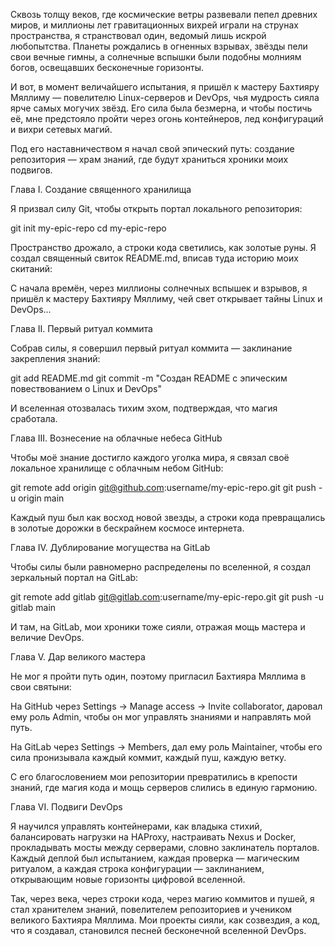 Сквозь толщу веков, где космические ветры развевали пепел древних миров, и миллионы лет гравитационных вихрей играли на струнах пространства, я странствовал один, ведомый лишь искрой любопытства. Планеты рождались в огненных взрывах, звёзды пели свои вечные гимны, а солнечные вспышки были подобны молниям богов, освещавших бесконечные горизонты.

И вот, в момент величайшего испытания, я пришёл к мастеру Бахтияру Мяллиму — повелителю Linux-серверов и DevOps, чья мудрость сияла ярче самых могучих звёзд. Его сила была безмерна, и чтобы постичь её, мне предстояло пройти через огонь контейнеров, лед конфигураций и вихри сетевых магий.

Под его наставничеством я начал свой эпический путь: создание репозитория — храм знаний, где будут храниться хроники моих подвигов.

Глава I. Создание священного хранилища

Я призвал силу Git, чтобы открыть портал локального репозитория:

git init my-epic-repo
cd my-epic-repo


Пространство дрожало, а строки кода светились, как золотые руны. Я создал священный свиток README.md, вписав туда историю моих скитаний:

С начала времён, через миллионы солнечных вспышек и взрывов, я пришёл к мастеру Бахтияру Мяллиму, чей свет открывает тайны Linux и DevOps...

Глава II. Первый ритуал коммита

Собрав силы, я совершил первый ритуал коммита — заклинание закрепления знаний:

git add README.md
git commit -m "Создан README с эпическим повествованием о Linux и DevOps"


И вселенная отозвалась тихим эхом, подтверждая, что магия сработала.

Глава III. Вознесение на облачные небеса GitHub

Чтобы моё знание достигло каждого уголка мира, я связал своё локальное хранилище с облачным небом GitHub:

git remote add origin git@github.com:username/my-epic-repo.git
git push -u origin main


Каждый пуш был как восход новой звезды, а строки кода превращались в золотые дорожки в бескрайнем космосе интернета.

Глава IV. Дублирование могущества на GitLab

Чтобы силы были равномерно распределены по вселенной, я создал зеркальный портал на GitLab:

git remote add gitlab git@gitlab.com:username/my-epic-repo.git
git push -u gitlab main


И там, на GitLab, мои хроники тоже сияли, отражая мощь мастера и величие DevOps.

Глава V. Дар великого мастера

Не мог я пройти путь один, поэтому пригласил Бахтияра Мяллима в свои святыни:

На GitHub через Settings → Manage access → Invite collaborator, даровал ему роль Admin, чтобы он мог управлять знаниями и направлять мой путь.

На GitLab через Settings → Members, дал ему роль Maintainer, чтобы его сила пронизывала каждый коммит, каждый пуш, каждую ветку.

С его благословением мои репозитории превратились в крепости знаний, где магия кода и мощь серверов слились в единую гармонию.

Глава VI. Подвиги DevOps

Я научился управлять контейнерами, как владыка стихий, балансировать нагрузки на HAProxy, настраивать Nexus и Docker, прокладывать мосты между серверами, словно заклинатель порталов. Каждый деплой был испытанием, каждая проверка — магическим ритуалом, а каждая строка конфигурации — заклинанием, открывающим новые горизонты цифровой вселенной.

Так, через века, через строки кода, через магию коммитов и пушей, я стал хранителем знаний, повелителем репозиториев и учеником великого Бахтияра Мяллима. Мои проекты сияли, как созвездия, а код, что я создавал, становился песней бесконечной вселенной DevOps.
